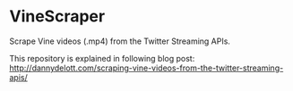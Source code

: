 VineScraper
===========

Scrape Vine videos (.mp4) from the Twitter Streaming APIs.

This repository is explained in following blog post: http://dannydelott.com/scraping-vine-videos-from-the-twitter-streaming-apis/
